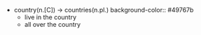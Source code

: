 - country(n.[C]) -> countries(n.pl.)
  background-color:: #49767b
	- live in the country
	- all over the country